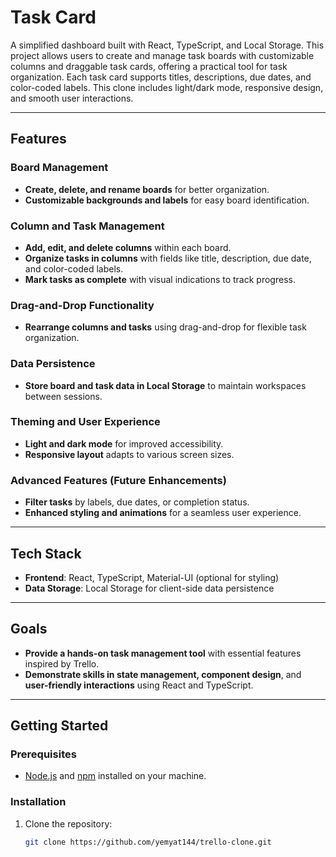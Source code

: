# Task Card

A simplified dashboard built with React, TypeScript, and Local Storage. This project allows users to create and manage task boards with customizable columns and draggable task cards, offering a practical tool for task organization. Each task card supports titles, descriptions, due dates, and color-coded labels. This clone includes light/dark mode, responsive design, and smooth user interactions.

---

## Features

### Board Management
- **Create, delete, and rename boards** for better organization.
- **Customizable backgrounds and labels** for easy board identification.

### Column and Task Management
- **Add, edit, and delete columns** within each board.
- **Organize tasks in columns** with fields like title, description, due date, and color-coded labels.
- **Mark tasks as complete** with visual indications to track progress.

### Drag-and-Drop Functionality
- **Rearrange columns and tasks** using drag-and-drop for flexible task organization.

### Data Persistence
- **Store board and task data in Local Storage** to maintain workspaces between sessions.

### Theming and User Experience
- **Light and dark mode** for improved accessibility.
- **Responsive layout** adapts to various screen sizes.

### Advanced Features (Future Enhancements)
- **Filter tasks** by labels, due dates, or completion status.
- **Enhanced styling and animations** for a seamless user experience.

---

## Tech Stack

- **Frontend**: React, TypeScript, Material-UI (optional for styling)
- **Data Storage**: Local Storage for client-side data persistence

---

## Goals

- **Provide a hands-on task management tool** with essential features inspired by Trello.
- **Demonstrate skills in state management, component design**, and **user-friendly interactions** using React and TypeScript.

---

## Getting Started

### Prerequisites
- [Node.js](https://nodejs.org/) and [npm](https://www.npmjs.com/) installed on your machine.

### Installation
1. Clone the repository:
   ```bash
   git clone https://github.com/yemyat144/trello-clone.git
